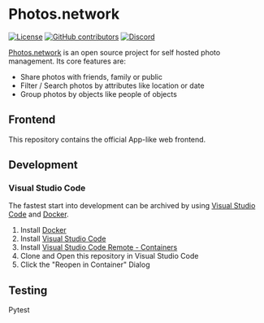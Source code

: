 # Photos.network

[![License](https://img.shields.io/github/license/photos-network/frontend)](./LICENSE.md)
[![GitHub contributors](https://img.shields.io/github/contributors/photos-network/frontend?color=success)](https://github.com/photos.network/core/graphs/contributors)
[![Discord](https://img.shields.io/discord/793235453871390720)](https://discord.gg/dGFDpmWp46)


[Photos.network](https://photos.network) is an open source project for self hosted photo management.
Its core features are:
 - Share photos with friends, family or public
 - Filter / Search photos by attributes like location or date
 - Group photos by objects like people of objects

## Frontend

This repository contains the official App-like web frontend.

## Development

### Visual Studio Code
The fastest start into development can be archived by using [Visual Studio Code](https://code.visualstudio.com/) and [Docker](https://www.docker.com/get-started).

1. Install [Docker](https://www.docker.com/get-started)
2. Install [Visual Studio Code](https://code.visualstudio.com/)
3. Install [Visual Studio Code Remote - Containers](https://marketplace.visualstudio.com/items?itemName=ms-vscode-remote.remote-containers)
4. Clone and Open this repository in Visual Studio Code
5. Click the "Reopen in Container" Dialog



## Testing
Pytest
